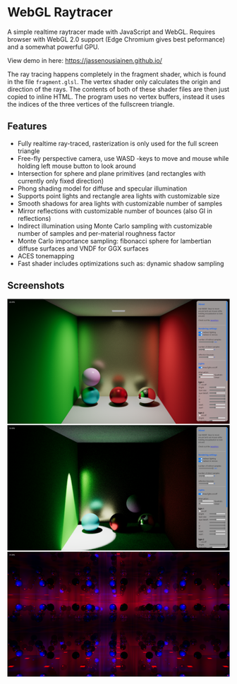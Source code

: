 # WebGL Raytracer
A simple realtime raytracer made with JavaScript and WebGL. Requires browser with WebGL 2.0 support (Edge Chromium gives best peformance) and a somewhat powerful GPU.

View demo in here: https://jassenousiainen.github.io/

The ray tracing happens completely in the fragment shader, which is found in the file `fragment.glsl`. The vertex shader only calculates the origin and direction of the rays.
The contents of both of these shader files are then just copied to inline HTML.
The program uses no vertex buffers, instead it uses the indices of the three vertices of the fullscreen triangle.

## Features
- Fully realtime ray-traced, rasterization is only used for the full screen triangle
- Free-fly perspective camera, use WASD -keys to move and mouse while holding left mouse button to look around
- Intersection for sphere and plane primitives (and rectangles with currently only fixed direction)
- Phong shading model for diffuse and specular illumination
- Supports point lights and rectangle area lights with customizable size
- Smooth shadows for area lights with customizable number of samples
- Mirror reflections with customizable number of bounces (also GI in reflections)
- Indirect illumination using Monte Carlo sampling with customizable number of samples and per-material roughness factor
- Monte Carlo importance sampling: fibonacci sphere for lambertian diffuse surfaces and VNDF for GGX surfaces
- ACES tonemapping
- Fast shader includes optimizations such as: dynamic shadow sampling


## Screenshots
![screen1](/screenshots/screenshot1.png?raw=true)
![screen2](/screenshots/screenshot2.png?raw=true)
![screen3](/screenshots/screenshot3.png?raw=true)